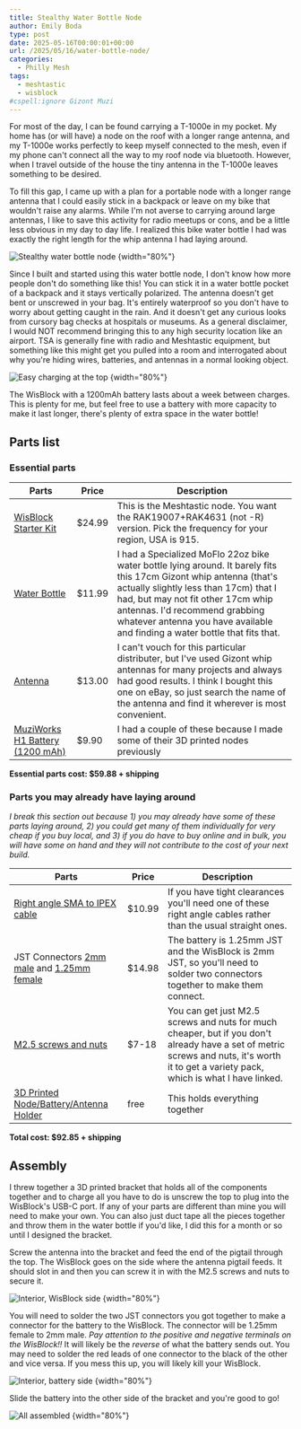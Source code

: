 ```yaml
---
title: Stealthy Water Bottle Node
author: Emily Boda
type: post
date: 2025-05-16T00:00:01+00:00
url: /2025/05/16/water-bottle-node/
categories:
  - Philly Mesh
tags:
  - meshtastic
  - wisblock
#cspell:ignore Gizont Muzi
---
```


For most of the day, I can be found carrying a T-1000e in my pocket. My home has (or will have) a node on the roof with a longer range antenna, and my T-1000e works perfectly to keep myself connected to the mesh, even if my phone can't connect all the way to my roof node via bluetooth. However, when I travel outside of the house the tiny antenna in the T-1000e leaves something to be desired.

To fill this gap, I came up with a plan for a portable node with a longer range antenna that I could easily stick in a backpack or leave on my bike that wouldn't raise any alarms. While I'm not averse to carrying around large antennas, I like to save this activity for radio meetups or cons, and be a little less obvious in my day to day life. I realized this bike water bottle I had was exactly the right length for the whip antenna I had laying around.

![Stealthy water bottle node](/images/uploads/2025-05-16-water-bottle-node/water_bottle_side.JPG)
{width="80%"}

Since I built and started using this water bottle node, I don't know how more people don't do something like this! You can stick it in a water bottle pocket of a backpack and it stays vertically polarized. The antenna doesn't get bent or unscrewed in your bag. It's entirely waterproof so you don't have to worry about getting caught in the rain. And it doesn't get any curious looks from cursory bag checks at hospitals or museums. As a general disclaimer, I would NOT recommend bringing this to any high security location like an airport. TSA is generally fine with radio and Meshtastic equipment, but something like this might get you pulled into a room and interrogated about why you're hiding wires, batteries, and antennas in a normal looking object.

![Easy charging at the top](/images/uploads/2025-05-16-water-bottle-node/water_bottle_top.JPG)
{width="80%"}

The WisBlock with a 1200mAh battery lasts about a week between charges. This is plenty for me, but feel free to use a battery with more capacity to make it last longer, there's plenty of extra space in the water bottle!

## Parts list

### Essential parts

| Parts                                                                                                                                                                       | Price  | Description                                                                                                                                                                                                                                                                                                       |
| --------------------------------------------------------------------------------------------------------------------------------------------------------------------------- | ------ | ----------------------------------------------------------------------------------------------------------------------------------------------------------------------------------------------------------------------------------------------------------------------------------------------------------------- |
| [WisBlock Starter Kit](https://store.rakwireless.com/products/wisblock-starter-kit?srsltid=AfmBOoqGNa6h2MSgg5oLSWXtv6xPEiVNtHl4h6oP_BMcHh4kBFPVji3x&variant=41786685063366) | $24.99 | This is the Meshtastic node. You want the RAK19007+RAK4631 (not -R) version. Pick the frequency for your region, USA is 915.                                                                                                                                                                                      |
| [Water Bottle](https://www.specialized.com/us/en/purist-moflo-22oz/p/157653)                                                                                                | $11.99 | I had a Specialized MoFlo 22oz bike water bottle lying around. It barely fits this 17cm Gizont whip antenna (that's actually slightly less than 17cm) that I had, but may not fit other 17cm whip antennas. I'd recommend grabbing whatever antenna you have available and finding a water bottle that fits that. |
| [Antenna](https://ovvys.com/products/gizont-long-range-whip-antenna?srsltid=AfmBOorSCCA6EwAnSAkfMoFwI7ncjHl4AFluoO8OGU7GVjI1yp73MW33)                                       | $13.00 | I can't vouch for this particular distributer, but I've used Gizont whip antennas for many projects and always had good results. I think I bought this one on eBay, so just search the name of the antenna and find it wherever is most convenient.                                                               |
| [MuziWorks H1 Battery (1200 mAh)](https://muzi.works/products/h1-battery?srsltid=AfmBOorybyZ_2L17M_H8qQfEdhiu6lNvZm79b52aTs1dyez0qWbZaAZX)                                  | $9.90  | I had a couple of these because I made some of their 3D printed nodes previously                                                                                                                                                                                                                                  |

**Essential parts cost: $59.88 + shipping**

### Parts you may already have laying around

_I break this section out because 1) you may already have some of these parts laying around, 2) you could get many of them individually for very cheap if you buy local, and 3) if you do have to buy online and in bulk, you will have some on hand and they will not contribute to the cost of your next build._

| Parts                                                                                                                                                                                                                   | Price  | Description                                                                                                                                                                              |
| ----------------------------------------------------------------------------------------------------------------------------------------------------------------------------------------------------------------------- | ------ | ---------------------------------------------------------------------------------------------------------------------------------------------------------------------------------------- |
| [Right angle SMA to IPEX cable](https://www.amazon.com/Female-Right-Angle-Coaxial-12inch/dp/B098QFZ2DB?th=1)                                                                                                            | $10.99 | If you have tight clearances you'll need one of these right angle cables rather than the usual straight ones.                                                                            |
| JST Connectors [2mm male](https://www.amazon.com/Upgraded-Connector-Battery-Inductrix-Eachine/dp/B07NWD5NTN/) and [1.25mm female](https://www.amazon.com/Chanzon-Connector-Electrical-Terminal-Lighting/dp/B0B2DBTVJC/) | $14.98 | The battery is 1.25mm JST and the WisBlock is 2mm JST, so you'll need to solder two connectors together to make them connect.                                                            |
| [M2.5 screws and nuts](https://www.amazon.com/HVAZI-M1-2-M1-4-M1-6-M2-5/dp/B0CJJFFCW2/)                                                                                                                                 | $7-18  | You can get just M2.5 screws and nuts for much cheaper, but if you don't already have a set of metric screws and nuts, it's worth it to get a variety pack, which is what I have linked. |
| [3D Printed Node/Battery/Antenna Holder](https://www.printables.com/model/1346010-stealthy-rak4630-water-bottle-meshtastic-node) | free | This holds everything together |

**Total cost: $92.85 + shipping**

## Assembly

I threw together a 3D printed bracket that holds all of the components together and to charge all you have to do is unscrew the top to plug into the WisBlock's USB-C port. If any of your parts are different than mine you will need to make your own. You can also just duct tape all the pieces together and throw them in the water bottle if you'd like, I did this for a month or so until I designed the bracket.

Screw the antenna into the bracket and feed the end of the pigtail through the top. The WisBlock goes on the side where the antenna pigtail feeds. It should slot in and then you can screw it in with the M2.5 screws and nuts to secure it.

![Interior, WisBlock side](/images/uploads/2025-05-16-water-bottle-node/interior.JPG)
{width="80%"}

You will need to solder the two JST connectors you got together to make a connector for the battery to the WisBlock. The connector will be 1.25mm female to 2mm male. _Pay attention to the positive and negative terminals on the WisBlock!!_ It will likely be the _reverse_ of what the battery sends out. You may need to solder the red leads of one connector to the black of the other and vice versa. If you mess this up, you will likely kill your WisBlock.

![Interior, battery side](/images/uploads/2025-05-16-water-bottle-node/interior_rear.JPG)
{width="80%"}

Slide the battery into the other side of the bracket and you're good to go!

![All assembled](/images/uploads/2025-05-16-water-bottle-node/water_bottle.JPG)
{width="80%"}
